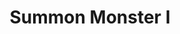---
title: "Summon Monster I"

spell:
  schools:
    - name:        "Conjuration"
      subschools:  ["Summoning"]
      descriptors: ["see text"]
  classes:
    - name: "Bard"
      abbr: "Brd"
      level: 1
    - name: "Cleric"
      abbr: "Clr"
      level: 1
    - name: "Sorcerer/Wizard"
      abbr: "Sor/Wiz"
      level: 1
  components:         [V, S, F/DF]
  castingTime:        "1 round"
  range:              "Close (25 ft. + 5 ft./2 levels)"
  effect:             "One summoned creature"
  duration:           "1 round/level"
  dismissable:        true
  savingThrow:        "None"
  spellResistance:    "No"
  focus:              "A tiny bag and a small (not necessarily lit) candle."
  description:        |
    This spell summons an extraplanar creature (typically an outsider, elemental, or magical beast native to another plane). It appears where you designate and acts immediately, on your turn. It attacks your opponents to the best of its ability. If you can communicate with the creature, you can direct it not to attack, to attack particular enemies, or to perform other actions.

    The spell conjures one of the creatures from the 1st-level list on the accompanying Summon Monster table. You choose which kind of creature to summon, and you can change that choice each time you cast the spell.

    A summoned monster cannot summon or otherwise conjure another creature, nor can it use any teleportation or planar travel abilities. Creatures cannot be summoned into an environment that cannot support them.

    When you use a summoning spell to summon an air, chaotic, earth, evil, fire, good, lawful, or water creature, it is a spell of that type.

    |---
    | Monster | Alignment
    |-|-
    | Celestial dog | LG
    | Celestial owl | LG
    | Celestial giant fire beetle | NG
    | Celestial porpoise<sup>1</sup> | NG
    | Celestial badger | CG
    | Celestial monkey | CG
    | Fiendish dire rat | LE
    | Fiendish raven | LE
    | Fiendish monstrous centipede, Medium | NE
    | Fiendish monstrous scorpion, Small | NE
    | Fiendish hawk | CE
    | Fiendish monstrous spider, Small | CE
    | Fiendish octopus<sup>1</sup> | CE
    | Fiendish snake, Small viper | CE
    |===
    | <sup>1</sup> May be summoned only into an aquatic or watery environment. |<
    {: .table .table-bordered .table-hover }
---
